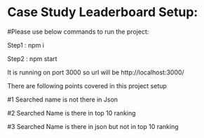 # Case Study Leaderboard Setup:

#Please use below commands to run the project:

Step1 : npm i

Step2 : npm start

It is running on port 3000 so url will be http://localhost:3000/

There are following points covered in this project setup

#1 Searched name is not there in Json

#2 Searched Name is there in top 10 ranking

#3 Searched Name is there in json but not in top 10 ranking



